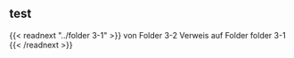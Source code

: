 ## test ## 
 
 
{{< readnext "../folder 3-1" >}}
von Folder 3-2 Verweis auf Folder folder 3-1
{{< /readnext >}}
